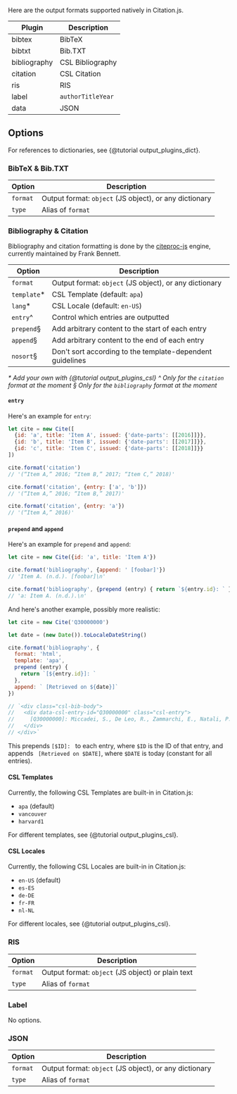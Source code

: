 Here are the output formats supported natively in Citation.js.

| Plugin | Description |
|--------|-------------|
| bibtex | BibTeX      |
| bibtxt | Bib.TXT     |
| bibliography | CSL Bibliography |
| citation | CSL Citation |
| ris    | RIS         |
| label  | `authorTitleYear` |
| data   | JSON        |

## Options

For references to dictionaries, see {@tutorial output_plugins_dict}.

### BibTeX & Bib.TXT

| Option | Description |
|--------|-------------|
| `format` | Output format: `object` (JS object), or any dictionary |
| `type` | Alias of `format` |

### Bibliography & Citation

Bibliography and citation formatting is done by the [citeproc-js](https://github.com/Juris-M/citeproc-js/) engine, currently maintained by Frank Bennett.

| Option | Description |
|--------|-------------|
| `format` | Output format: `object` (JS object), or any dictionary |
| `template`* | CSL Template (default: `apa`) |
| `lang`* | CSL Locale (default: `en-US`) |
| `entry`^ | Control which entries are outputted |
| `prepend`§ | Add arbitrary content to the start of each entry |
| `append`§ | Add arbitrary content to the end of each entry |
| `nosort`§ | Don't sort according to the template-dependent guidelines |

_* Add your own with {@tutorial output_plugins_csl}_
_^ Only for the `citation` format at the moment_
_§ Only for the `bibliography` format at the moment_

#### `entry`

Here's an example for `entry`:

```js
let cite = new Cite([
  {id: 'a', title: 'Item A', issued: {'date-parts': [[2016]]}},
  {id: 'b', title: 'Item B', issued: {'date-parts': [[2017]]}},
  {id: 'c', title: 'Item C', issued: {'date-parts': [[2018]]}}
])

cite.format('citation')
// '(“Item A,” 2016; “Item B,” 2017; “Item C,” 2018)'

cite.format('citation', {entry: ['a', 'b']})
// '(“Item A,” 2016; “Item B,” 2017)'

cite.format('citation', {entry: 'a'})
// '(“Item A,” 2016)'
```

#### `prepend` and `append`

Here's an example for `prepend` and `append`:

```js
let cite = new Cite({id: 'a', title: 'Item A'})

cite.format('bibliography', {append: ' [foobar]'})
// 'Item A. (n.d.). [foobar]\n'

cite.format('bibliography', {prepend (entry) { return `${entry.id}: ` }})
// 'a: Item A. (n.d.).\n'
```

And here's another example, possibly more realistic:

```js
let cite = new Cite('Q30000000')

let date = (new Date()).toLocaleDateString()

cite.format('bibliography', {
  format: 'html',
  template: 'apa',
  prepend (entry) {
    return `[${entry.id}]: `
  },
  append: ` [Retrieved on ${date}]`
})

// `<div class="csl-bib-body">
//   <div data-csl-entry-id="Q30000000" class="csl-entry">
//     [Q30000000]: Miccadei, S., De Leo, R., Zammarchi, E., Natali, P. G., &#38; Civitareale, D. (2002). The Synergistic Activity of Thyroid Transcription Factor 1 and Pax 8 Relies on the Promoter/Enhancer Interplay. <i>Molecular Endocrinology</i>, <i>16</i>(4), 837–846. https://doi.org/10.1210/MEND.16.4.0808 [Retrieved on 2018-7-10]
//   </div>
// </div>`
```

This prepends `[$ID]: ` to each entry, where `$ID` is the ID of that entry, and appends ` [Retrieved on $DATE]`, where `$DATE` is today (constant for all entries).

#### CSL Templates

Currently, the following CSL Templates are built-in in Citation.js:

  * `apa` (default)
  * `vancouver`
  * `harvard1`

For different templates, see {@tutorial output_plugins_csl}.

#### CSL Locales

Currently, the following CSL Locales are built-in in Citation.js:

  * `en-US` (default)
  * `es-ES`
  * `de-DE`
  * `fr-FR`
  * `nl-NL`

For different locales, see {@tutorial output_plugins_csl}.

### RIS

| Option | Description |
|--------|-------------|
| `format` | Output format: `object` (JS object) or plain text |
| `type` | Alias of `format` |

### Label

No options.

### JSON

| Option | Description |
|--------|-------------|
| `format` | Output format: `object` (JS object), or any dictionary |
| `type` | Alias of `format` |
